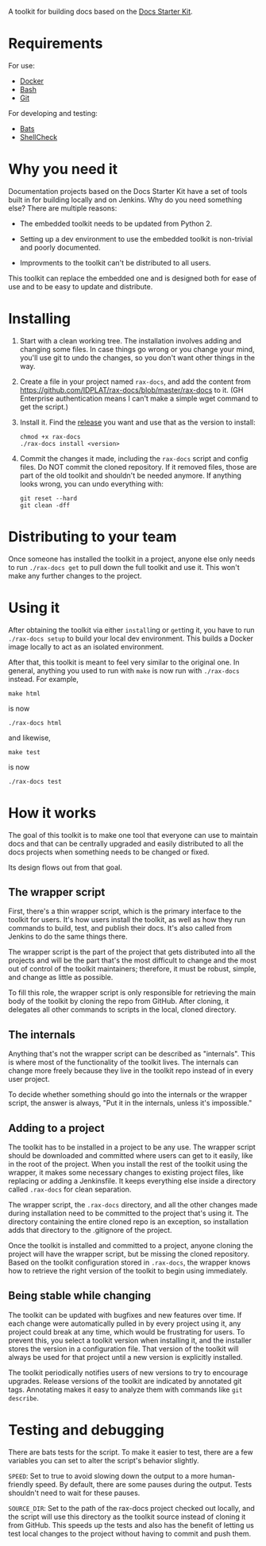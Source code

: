 A toolkit for building docs based on the [Docs Starter
Kit](https://github.rackspace.com/IX/docs-starter-kit).

Requirements
============

For use:

- [Docker](https://www.docker.com/)
- [Bash](https://www.gnu.org/software/bash/)
- [Git](https://git-scm.com/)

For developing and testing:

- [Bats](https://github.com/bats-core/bats-core/)
- [ShellCheck](https://www.shellcheck.net/)

Why you need it
===============

Documentation projects based on the Docs Starter Kit have a set of
tools built in for building locally and on Jenkins. Why do you need
something else? There are multiple reasons:

- The embedded toolkit needs to be updated from Python 2.

- Setting up a dev environment to use the embedded toolkit is
  non-trivial and poorly documented.

- Improvments to the toolkit can't be distributed to all users.

This toolkit can replace the embedded one and is designed both for
ease of use and to be easy to update and distribute.

Installing
==========

1. Start with a clean working tree. The installation involves adding
and changing some files. In case things go wrong or you change your
mind, you'll use git to undo the changes, so you don't want other
things in the way.

1. Create a file in your project named `rax-docs`, and add the content
from https://github.com/IDPLAT/rax-docs/blob/master/rax-docs
to it. (GH Enterprise authentication means I can't make a simple wget
command to get the script.)

1. Install it. Find the
[release](https://github.com/IDPLAT/rax-docs/releases) you want
and use that as the version to install:

    ```
    chmod +x rax-docs
    ./rax-docs install <version>
    ```

1. Commit the changes it made, including the `rax-docs` script and
config files. Do NOT commit the cloned repository. If it removed
files, those are part of the old toolkit and shouldn't be needed
anymore. If anything looks wrong, you can undo everything with:

    ```
    git reset --hard
    git clean -dff
    ```

Distributing to your team
=========================

Once someone has installed the toolkit in a project, anyone else only
needs to run `./rax-docs get` to pull down the full toolkit and use
it. This won't make any further changes to the project.

Using it
========

After obtaining the toolkit via either `install`ing or `get`ting it,
you have to run `./rax-docs setup` to build your local dev
environment. This builds a Docker image locally to act as an isolated
environment.

After that, this toolkit is meant to feel very similar to the original
one. In general, anything you used to run with `make` is now run with
`./rax-docs` instead. For example,

```
make html
```

is now

```
./rax-docs html
```

and likewise,

```
make test
```

is now

```
./rax-docs test
```

How it works
============

The goal of this toolkit is to make one tool that everyone can use to
maintain docs and that can be centrally upgraded and easily
distributed to all the docs projects when something needs to be
changed or fixed.

Its design flows out from that goal.

The wrapper script
------------------

First, there's a thin wrapper script, which is the primary interface
to the toolkit for users. It's how users install the toolkit, as well
as how they run commands to build, test, and publish their docs. It's
also called from Jenkins to do the same things there.

The wrapper script is the part of the project that gets distributed
into all the projects and will be the part that's the most difficult
to change and the most out of control of the toolkit maintainers;
therefore, it must be robust, simple, and change as little as
possible.

To fill this role, the wrapper script is only responsible for
retrieving the main body of the toolkit by cloning the repo from
GitHub. After cloning, it delegates all other commands to scripts in
the local, cloned directory.

The internals
-------------

Anything that's not the wrapper script can be described as
"internals". This is where most of the functionality of the toolkit
lives. The internals can change more freely because they live in the
toolkit repo instead of in every user project.

To decide whether something should go into the internals or the
wrapper script, the answer is always, "Put it in the internals, unless
it's impossible."

Adding to a project
-------------------

The toolkit has to be installed in a project to be any use. The
wrapper script should be downloaded and committed where users can get
to it easily, like in the root of the project. When you install the
rest of the toolkit using the wrapper, it makes some necessary changes
to existing project files, like replacing or adding a Jenkinsfile. It
keeps everything else inside a directory called `.rax-docs` for clean
separation.

The wrapper script, the `.rax-docs` directory, and all the other
changes made during installation need to be committed to the project
that's using it. The directory containing the entire cloned repo is an
exception, so installation adds that directory to the .gitignore of
the project.

Once the toolkit is installed and committed to a project, anyone
cloning the project will have the wrapper script, but be missing the
cloned repository.  Based on the toolkit configuration stored in
`.rax-docs`, the wrapper knows how to retrieve the right version of
the toolkit to begin using immediately.

Being stable while changing
---------------------------

The toolkit can be updated with bugfixes and new features over
time. If each change were automatically pulled in by every project
using it, any project could break at any time, which would be
frustrating for users. To prevent this, you select a toolkit version
when installing it, and the installer stores the version in a
configuration file. That version of the toolkit will always be used
for that project until a new version is explicitly installed.

The toolkit periodically notifies users of new versions to try to
encourage upgrades. Release versions of the toolkit are indicated by
annotated git tags. Annotating makes it easy to analyze them with
commands like `git describe`.

Testing and debugging
=====================

There are bats tests for the script. To make it easier to test, there
are a few variables you can set to alter the script's behavior slightly.

`SPEED`: Set to true to avoid slowing down the output to a more
human-friendly speed. By default, there are some pauses during the
output. Tests shouldn't need to wait for these pauses.

`SOURCE_DIR`: Set to the path of the rax-docs project checked out
locally, and the script will use this directory as the toolkit source
instead of cloning it from GitHub. This speeds up the tests and also
has the benefit of letting us test local changes to the project
without having to commit and push them.
